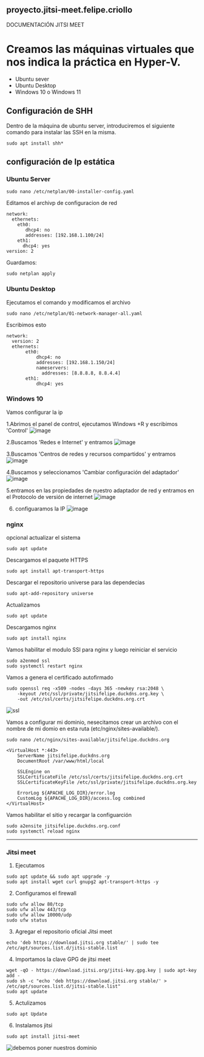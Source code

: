 ## proyecto.jitsi-meet.felipe.criollo

DOCUMENTACIÓN JITSI MEET

# Creamos las máquinas virtuales que nos indica la práctica en Hyper-V. 
* Ubuntu sever 
* Ubuntu Desktop
* Windows 10 o Windows 11
 

## Configuración de SHH
Dentro de la máquina de ubuntu server, introduciremos el siguiente comando para instalar las SSH en la misma.
```
sudo apt install shh*
```
## configuración de Ip estática
### Ubuntu Server

```
sudo nano /etc/netplan/00-installer-config.yaml
```
Editamos el archivp de configuracion de red

```
network:
  ethernets:
    eth0:
       dhcp4: no
       addresses: [192.168.1.100/24]
    eth1:
      dhcp4: yes
version: 2
```
Guardamos:
```
sudo netplan apply
```
### Ubuntu Desktop
Ejecutamos el comando y modificamos el archivo
```
sudo nano /etc/netplan/01-network-manager-all.yaml
```
Escribimos esto
```
network:
  version: 2
  ethernets:
       eth0:
           dhcp4: no
           addresses: [192.168.1.150/24]
           nameservers:
             addresses: [8.8.8.8, 8.8.4.4]
       eth1:
           dhcp4: yes
```
### Windows 10
Vamos configurar la ip

1.Abrimos el panel de control, ejecutamos Windows +R y escribimos 'Control' 
![image](cap5.png)

2.Buscamos 'Redes e Internet' y entramos
![image](cap6.png)

3.Buscamos 'Centros de redes y recursos compartidos' y entramos
![image](cap7.png)

4.Buscamos y seleccionamos 'Cambiar configuración del adaptador'
![image](cap8.png)

5.entramos en las propiedades de nuestro adaptador de red y entramos en el Protocolo de versión de internet
![image](cap9.png)

6. configuaramos la IP
![image](cap10.png)

### nginx
opcional actualizar el sistema
```
sudo apt update
```
Descargamos el paquete HTTPS
```
sudo apt install apt-transport-https
```
Descargar el repositorio universe para las dependecias 
```
sudo apt-add-repository universe
```
Actualizamos
```
sudo apt update
```
Descargamos nginx
```
sudo apt install nginx
```
Vamos habilitar el modulo SSl para nginx y luego reiniciar el servicio
```
sudo a2enmod ssl
sudo systemctl restart nginx
```

Vamos a genera el certificado autofirmado
```
sudo openssl req -x509 -nodes -days 365 -newkey rsa:2048 \
    -keyout /etc/ssl/private/jitsifelipe.duckdns.org.key \
    -out /etc/ssl/certs/jitsifelipe.duckdns.org.crt

```
![ssl](Cap4.png)

Vamos a configurar mi dominio, nesecitamos crear un archivo con el nombre de mi domio en esta ruta (etc/nginx/sites-available/).
```
sudo nano /etc/nginx/sites-available/jitsifelipe.duckdns.org
```
```
<VirtualHost *:443>
    ServerName jitsifelipe.duckdns.org
    DocumentRoot /var/www/html/local
    
    SSLEngine on
    SSLCertificateFile /etc/ssl/certs/jitsifelipe.duckdns.org.crt
    SSLCertificateKeyFile /etc/ssl/private/jitsifelipe.duckdns.org.key
    
    ErrorLog ${APACHE_LOG_DIR}/error.log
    CustomLog ${APACHE_LOG_DIR}/access.log combined
</VirtualHost>

```
Vamos habilitar el sitio y recargar la configuarción
```
sudo a2ensite jitsifelipe.duckdns.org.conf
sudo systemctl reload nginx

```

---
### Jitsi meet
1. Ejecutamos
```
sudo apt update && sudo apt upgrade -y
sudo apt install wget curl gnupg2 apt-transport-https -y
```
2. Configuramos el firewall
```
sudo ufw allow 80/tcp    
sudo ufw allow 443/tcp    
sudo ufw allow 10000/udp  
sudo ufw status
``` 
3. Agregar el repositorio oficial Jitsi meet
```
echo 'deb https://download.jitsi.org stable/' | sudo tee /etc/apt/sources.list.d/jitsi-stable.list

```
4. Importamos la clave GPG de jitsi meet
```
wget -qO - https://download.jitsi.org/jitsi-key.gpg.key | sudo apt-key add -
sudo sh -c "echo 'deb https://download.jitsi.org stable/' > /etc/apt/sources.list.d/jitsi-stable.list"
sudo apt update
```
5. Actulizamos
```
sudo apt Update
```
6. Instalamos jitsi
```
sudo apt install jitsi-meet
```
![debemos poner nuestros dominio](cap2.png)


